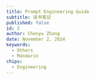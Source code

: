 ```yaml
---
title: Prompt Engineering Guide
subtitle: 读书笔记
published: false
id: 2
author: Chenyu Zhang
date: November 2, 2024
keywords:
  - Others
  - Mandarin
chips:
  - Engineering
---
```

